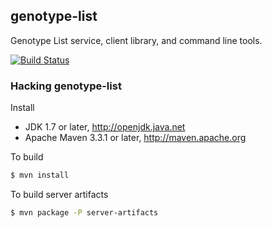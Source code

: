 genotype-list
---

Genotype List service, client library, and command line tools.

[![Build Status](https://travis-ci.org/nmdp-bioinformatics/genotype-list.svg?branch=master)](https://travis-ci.org/nmdp-bioinformatics/genotype-list)


### Hacking genotype-list

Install

 * JDK 1.7 or later, http://openjdk.java.net
 * Apache Maven 3.3.1 or later, http://maven.apache.org

To build

```bash
$ mvn install
```

To build server artifacts

```bash
$ mvn package -P server-artifacts
```
